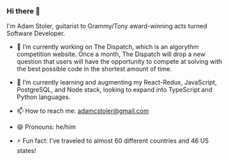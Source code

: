 ### Hi there 👋

I'm Adam Stoler, guitarist to Grammy/Tony award-winning acts turned Software Developer.

- 🔭 I’m currently working on The Dispatch, which is an algorythm competition website. Once a month, The Dispatch will drop a new question that users will have the opportunity to compete at solving with the best possible code in the shortest amount of time.

- 🌱 I’m currently learning and augmenting my React-Redux, JavaScript, PostgreSQL, and Node stack, looking to expand into TypeScript and Python languages.

<!--
- 👯 I’m looking to collaborate on ...
- 🤔 I’m looking for help with ...
- 💬 Ask me about ...
-->

- 📫 How to reach me: adamcstoler@gmail.com

- 😄 Pronouns: he/him

- ⚡ Fun fact: I've traveled to almost 60 different countries and 46 US states!
